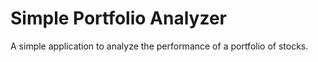 # Simple Portfolio Analyzer

A simple application to analyze the performance of a portfolio of stocks.
